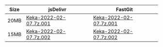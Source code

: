 |    Size   |     jsDelivr  | FastGit |
|  ---  |  ---  |  ---  |
| 20MB | [Keka-2022-02-07.7z.001](https://cdn.jsdelivr.net/gh/appleians/Keka@main/Keka-2022-02-07.7z.001) | [Keka-2022-02-07.7z.001](https://raw.fastgit.org/appleians/Keka/main/Keka-2022-02-07.7z.001) |
| 15MB | [Keka-2022-02-07.7z.002](https://cdn.jsdelivr.net/gh/appleians/Keka@main/Keka-2022-02-07.7z.002) | [Keka-2022-02-07.7z.002](https://raw.fastgit.org/appleians/Keka/main/Keka-2022-02-07.7z.002) |
